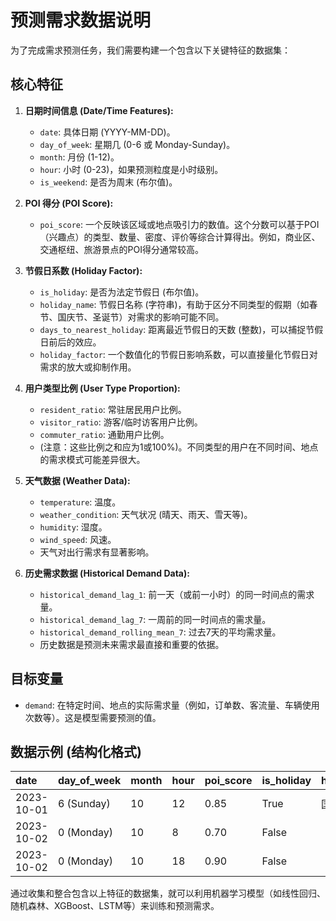 # 预测需求数据说明

为了完成需求预测任务，我们需要构建一个包含以下关键特征的数据集：

## 核心特征

1.  **日期时间信息 (Date/Time Features):**
    *   `date`: 具体日期 (YYYY-MM-DD)。
    *   `day_of_week`: 星期几 (0-6 或 Monday-Sunday)。
    *   `month`: 月份 (1-12)。
    *   `hour`: 小时 (0-23)，如果预测粒度是小时级别。
    *   `is_weekend`: 是否为周末 (布尔值)。

2.  **POI 得分 (POI Score):**
    *   `poi_score`: 一个反映该区域或地点吸引力的数值。这个分数可以基于POI（兴趣点）的类型、数量、密度、评价等综合计算得出。例如，商业区、交通枢纽、旅游景点的POI得分通常较高。

3.  **节假日系数 (Holiday Factor):**
    *   `is_holiday`: 是否为法定节假日 (布尔值)。
    *   `holiday_name`: 节假日名称 (字符串)，有助于区分不同类型的假期（如春节、国庆节、圣诞节）对需求的影响可能不同。
    *   `days_to_nearest_holiday`: 距离最近节假日的天数 (整数)，可以捕捉节假日前后的效应。
    *   `holiday_factor`: 一个数值化的节假日影响系数，可以直接量化节假日对需求的放大或抑制作用。

4.  **用户类型比例 (User Type Proportion):**
    *   `resident_ratio`: 常驻居民用户比例。
    *   `visitor_ratio`: 游客/临时访客用户比例。
    *   `commuter_ratio`: 通勤用户比例。
    *   (注意：这些比例之和应为1或100%)。不同类型的用户在不同时间、地点的需求模式可能差异很大。

5.  **天气数据 (Weather Data):**
    *   `temperature`: 温度。
    *   `weather_condition`: 天气状况 (晴天、雨天、雪天等)。
    *   `humidity`: 湿度。
    *   `wind_speed`: 风速。
    *   天气对出行需求有显著影响。

6.  **历史需求数据 (Historical Demand Data):**
    *   `historical_demand_lag_1`: 前一天（或前一小时）的同一时间点的需求量。
    *   `historical_demand_lag_7`: 一周前的同一时间点的需求量。
    *   `historical_demand_rolling_mean_7`: 过去7天的平均需求量。
    *   历史数据是预测未来需求最直接和重要的依据。

## 目标变量

*   `demand`: 在特定时间、地点的实际需求量（例如，订单数、客流量、车辆使用次数等）。这是模型需要预测的值。

## 数据示例 (结构化格式)

| date       | day_of_week | month | hour | poi_score | is_holiday | holiday_name | days_to_nearest_holiday | holiday_factor | resident_ratio | visitor_ratio | commuter_ratio | temperature | weather_condition | historical_demand_lag_1 | demand |
| :--------- | :---------- | :---- | :--- | :-------- | :--------- | :----------- | :---------------------- | :------------- | :------------- | :------------ | :------------- | :---------- | :---------------- | :---------------------- | :----- |
| 2023-10-01 | 6 (Sunday)  | 10    | 12   | 0.85      | True       | 国庆节        | 0                       | 1.5            | 0.3            | 0.6           | 0.1            | 22          | 晴天              | 150                     | 225    |
| 2023-10-02 | 0 (Monday)  | 10    | 8    | 0.70      | False      |              | 1                       | 1.0            | 0.5            | 0.2           | 0.3            | 18          | 多云              | 80                      | 100    |
| 2023-10-02 | 0 (Monday)  | 10    | 18   | 0.90      | False      |              | 1                       | 1.0            | 0.4            | 0.1           | 0.5            | 18          | 多云              | 200                     | 250    |

通过收集和整合包含以上特征的数据集，就可以利用机器学习模型（如线性回归、随机森林、XGBoost、LSTM等）来训练和预测需求。
